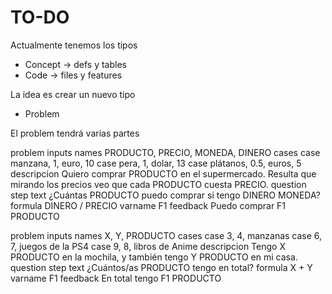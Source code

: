 
# TO-DO

Actualmente tenemos los tipos
* Concept -> defs y tables
* Code -> files y features

La idea es crear un nuevo tipo
* Problem

El problem tendrá varias partes

problem
  inputs
    names PRODUCTO, PRECIO, MONEDA, DINERO
    cases
      case manzana, 1, euro, 10
      case pera, 1, dolar, 13
      case plátanos, 0.5, euros, 5
    descripcion Quiero comprar PRODUCTO en el supermercado. Resulta que mirando los precios veo que cada PRODUCTO cuesta PRECIO.
    question
      step
        text ¿Cuántas PRODUCTO puedo comprar si tengo DINERO MONEDA?
        formula DINERO / PRECIO
        varname F1
        feedback Puedo comprar F1 PRODUCTO
        
problem
  inputs
    names X, Y, PRODUCTO
    cases
      case 3, 4, manzanas
      case 6, 7, juegos de la PS4
      case 9, 8, libros de Anime
    descripcion Tengo X PRODUCTO en la mochila, y también tengo Y PRODUCTO en mi casa.
    question
      step
        text ¿Cuántos/as PRODUCTO tengo en total?
        formula X + Y
        varname F1
        feedback En total tengo F1 PRODUCTO

